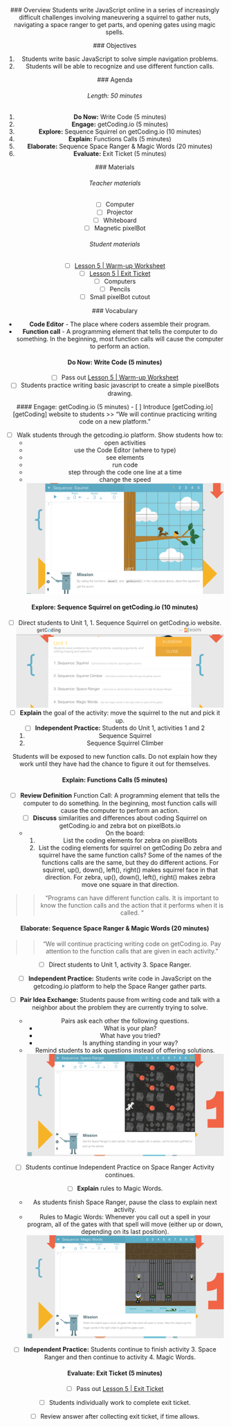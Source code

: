 <header title='Calling Functions on getCoding.io' subtitle='plugged'/>

<notable>

<iconp src='/icons/activity.png'>### Overview</iconp>
Students write JavaScript online in a series of increasingly difficult challenges involving maneuvering a squirrel to gather nuts, navigating a space ranger to get parts, and opening gates using magic spells.


<iconp src='/icons/objectives.png'>### Objectives</iconp>
1. Students write basic JavaScript to solve simple navigation problems.
1. Students will be able to recognize and use different function calls.

<iconp src='/icons/agenda.png'>### Agenda</iconp>

###### Length: 50 minutes

1. **Do Now:** Write Code (5 minutes)
1. **Engage:** getCoding.io (5 minutes)
1. **Explore:** Sequence Squirrel on getCoding.io (10 minutes)
1. **Explain:** Functions Calls (5 minutes)
1. **Elaborate:** Sequence Space Ranger & Magic Words (20 minutes)
1. **Evaluate:** Exit Ticket (5 minutes)

<note>

<iconp src='/icons/materials.png'>### Materials</iconp>

###### Teacher materials
- [ ] Computer
- [ ] Projector
- [ ] Whiteboard
- [ ] Magnetic pixelBot

###### Student materials
- [ ] [Lesson 5 | Warm-up Worksheet][warm-up]
- [ ] [Lesson 5 | Exit Ticket][wrap-up]
- [ ] Computers
- [ ] Pencils
- [ ] Small pixelBot cutout

<iconp src='/icons/vocab.png'>### Vocabulary</iconp>
- **Code Editor** - The place where coders assemble their program.
- **Function call** - A programming element that tells the computer to do something. In the beginning, most function calls will cause the computer to perform an action.

</note>


#### Do Now: Write Code (5 minutes)
- [ ] Pass out [Lesson 5 | Warm-up Worksheet][warm-up]
- [ ] Students practice writing basic javascript to create a simple pixelBots drawing.

<pagebreak/>
#### Engage: getCoding.io (5 minutes)
- [ ] Introduce [getCoding.io][getCoding] website to students
  >> “We will continue practicing writing code on a new platform.”

- [ ] Walk students through the getcoding.io platform. Show students how to:
  - open activities
  - use the Code Editor (where to type)
  - see elements
  - run code
  - step through the code one line at a time
  - change the speed
<note>![engage](./images/engageL5.png)</note>

#### Explore: Sequence Squirrel on getCoding.io (10 minutes)
- [ ] Direct students to Unit 1, 1. Sequence Squirrel on getCoding.io website.
<note>![engage](./images/exploreL5.png)</note>  
- [ ] **Explain** the goal of the activity: move the squirrel to the nut and pick it up.
- [ ] **Independent Practice:** Students do Unit 1, activities 1 and 2
  1. Sequence Squirrel
  1. Sequence Squirrel Climber

<note type="tip" title="Tip">
Students will be exposed to new function calls. Do not explain how they work until they have had the chance to figure it out for themselves.
</note>

#### Explain: Functions Calls (5 minutes)
- [ ] **Review Definition** Function Call: A programming element that tells the computer to do something. In the beginning, most function calls will cause the computer to perform an action.
- [ ] **Discuss** similarities and differences about coding Squirrel on getCoding.io and zebra bot on pixelBots.io
  - On the board:
    1. List the coding elements for zebra on pixelBots
    1. List the coding elements for squirrel on getCoding
    <iconp type='question'>Do zebra and squirrel have the same function calls?</iconp>
    <iconp type='answer'>Some of the names of the functions calls are the same, but they do different actions.</iconp>
    <iconp type='answer'>For squirrel, up(), down(), left(), right() makes squirrel face in that direction.</iconp>
    <iconp type='answer'>For zebra, up(), down(), left(), right() makes zebra move one square in that direction.</iconp>

>> “Programs can have different function calls. It is important to know the function calls and the action that it performs when it is called. “

#### Elaborate: Sequence Space Ranger & Magic Words (20 minutes)
>> “We will continue practicing writing code on getCoding.io. Pay attention to the function calls that are given in each activity.”

- [ ] Direct students to Unit 1, activity 3. Space Ranger.

- [ ] **Independent Practice:** Students write code in JavaScript on the getcoding.io platform to help the Space Ranger gather parts.

- [ ] **Pair Idea Exchange:** Students pause from writing code and talk with a neighbor about the problem they are currently trying to solve.
  - Pairs ask each other the following questions.
    - What is your plan?
    - What have you tried?
    - Is anything standing in your way?
  - Remind students to ask questions instead of offering solutions.
<note>![engage](./images/L5space.png)</note>

- [ ] Students continue Independent Practice on Space Ranger Activity continues.

- [ ] **Explain** rules to Magic Words.
  - As students finish Space Ranger, pause the class to explain next activity.
  - Rules to Magic Words: Whenever you call out a spell in your program, all of the gates with that spell will move (either up or down, depending on its last position).
<note>![engage](./images/L5magic.png)</note>
- [ ] **Independent Practice:** Students continue to finish activity 3. Space Ranger and then continue to activity 4. Magic Words.


#### Evaluate: Exit Ticket (5 minutes)
- [ ] Pass out [Lesson 5 |  Exit Ticket][wrap-up]
- [ ] Students individually work to complete exit ticket.
- [ ] Review answer after collecting exit ticket, if time allows.




</notable>

[warm-up]: ../worksheets/lesson5-warmup.pdf
[wrap-up]: ../worksheets/lesson5-wrapup.pdf
[getCoding]: www.getCoding.io
